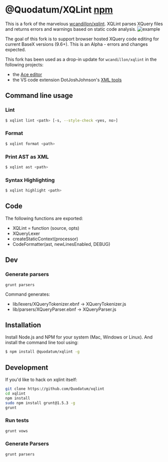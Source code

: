 # @Quodatum/XQLint [npm](https://www.npmjs.com/package/@quodatum/xqlint)

This is a fork of the marvelous [wcandillon/xqlint](https://github.com/wcandillon/xqlint). 
XQLint parses XQuery  files and returns errors and warnings based on static code analysis.
![example](http://i.imgur.com/86jU7C1.png)

 The goal of this fork is to support browser hosted XQuery code editing for current BaseX versions (9.6+).
This is an Alpha - errors and changes expected.

This fork has been used as a drop-in update for `wcandillon/xqlint` in the following projects:
* the [Ace editor](https://github.com/ajaxorg/ace) 
* the VS code extension DotJoshJohnson's [XML tools](https://github.com/DotJoshJohnson/vscode-xml)

## Command line usage
### Lint

```bash
$ xqlint lint <path> [-s, --style-check <yes, no>]
```


### Format

```bash
$ xqlint format <path>
```

### Print AST as XML

```bash
$ xqlint ast <path>
```

### Syntax Highlighting

```bash
$ xqlint highlight <path>
```
## Code
The following functions are exported:
 
* XQLint = function (source, opts)
* XQueryLexer
* createStaticContext(processor)
* CodeFormatter(ast, newLinesEnabled, DEBUG)

## Dev


### Generate parsers

`grunt parsers`

Command generates:

 *   lib/lexers/XQueryTokenizer.ebnf -> XQueryTokenizer.js
 *   lib/parsers/XQueryParser.ebnf -> XQueryParser.js






## Installation

Install Node.js and NPM for your system (Mac, Windows or Linux). And install the command line tool using:

```bash
$ npm install @quodatum/xqlint -g
```

## Development

If you'd like to hack on xqlint itself:

```bash
git clone https://github.com/Quodatum/xqlint
cd xqlint
npm install
sudo npm install grunt@1.5.3 -g
grunt
```

### Run tests

```bash
grunt vows
```

### Generate Parsers

```bash
grunt parsers
```

